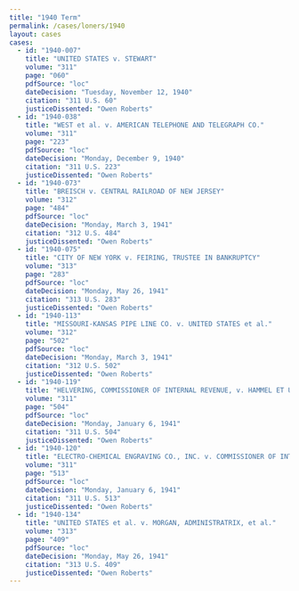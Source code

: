 ```yaml
---
title: "1940 Term"
permalink: /cases/loners/1940
layout: cases
cases:
  - id: "1940-007"
    title: "UNITED STATES v. STEWART"
    volume: "311"
    page: "060"
    pdfSource: "loc"
    dateDecision: "Tuesday, November 12, 1940"
    citation: "311 U.S. 60"
    justiceDissented: "Owen Roberts"
  - id: "1940-038"
    title: "WEST et al. v. AMERICAN TELEPHONE AND TELEGRAPH CO."
    volume: "311"
    page: "223"
    pdfSource: "loc"
    dateDecision: "Monday, December 9, 1940"
    citation: "311 U.S. 223"
    justiceDissented: "Owen Roberts"
  - id: "1940-073"
    title: "BREISCH v. CENTRAL RAILROAD OF NEW JERSEY"
    volume: "312"
    page: "484"
    pdfSource: "loc"
    dateDecision: "Monday, March 3, 1941"
    citation: "312 U.S. 484"
    justiceDissented: "Owen Roberts"
  - id: "1940-075"
    title: "CITY OF NEW YORK v. FEIRING, TRUSTEE IN BANKRUPTCY"
    volume: "313"
    page: "283"
    pdfSource: "loc"
    dateDecision: "Monday, May 26, 1941"
    citation: "313 U.S. 283"
    justiceDissented: "Owen Roberts"
  - id: "1940-113"
    title: "MISSOURI-KANSAS PIPE LINE CO. v. UNITED STATES et al."
    volume: "312"
    page: "502"
    pdfSource: "loc"
    dateDecision: "Monday, March 3, 1941"
    citation: "312 U.S. 502"
    justiceDissented: "Owen Roberts"
  - id: "1940-119"
    title: "HELVERING, COMMISSIONER OF INTERNAL REVENUE, v. HAMMEL ET UX."
    volume: "311"
    page: "504"
    pdfSource: "loc"
    dateDecision: "Monday, January 6, 1941"
    citation: "311 U.S. 504"
    justiceDissented: "Owen Roberts"
  - id: "1940-120"
    title: "ELECTRO-CHEMICAL ENGRAVING CO., INC. v. COMMISSIONER OF INTERNAL REVENUE"
    volume: "311"
    page: "513"
    pdfSource: "loc"
    dateDecision: "Monday, January 6, 1941"
    citation: "311 U.S. 513"
    justiceDissented: "Owen Roberts"
  - id: "1940-134"
    title: "UNITED STATES et al. v. MORGAN, ADMINISTRATRIX, et al."
    volume: "313"
    page: "409"
    pdfSource: "loc"
    dateDecision: "Monday, May 26, 1941"
    citation: "313 U.S. 409"
    justiceDissented: "Owen Roberts"
---
```

